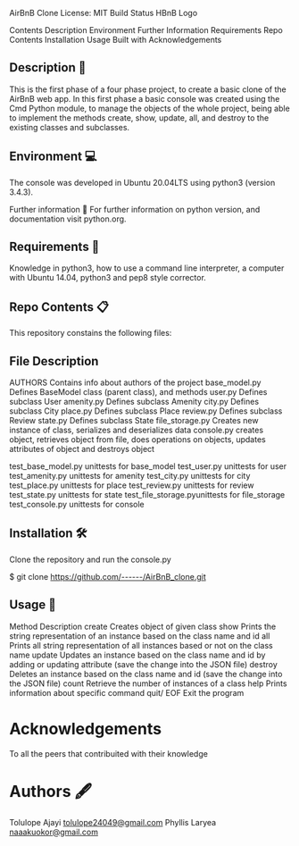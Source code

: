 AirBnB Clone License: MIT Build Status
HBnB Logo

Contents
Description
Environment
Further Information
Requirements
Repo Contents
Installation
Usage
Built with
Acknowledgements

## Description 📄

This is the first phase of a four phase project, to create a basic clone of the AirBnB web app. In this first phase a basic console was created using the Cmd Python module, to manage the objects of the whole project, being able to implement the methods create, show, update, all, and destroy to the existing classes and subclasses.

## Environment 💻

The console was developed in Ubuntu 20.04LTS using python3 (version 3.4.3).

Further information 📑
For further information on python version, and documentation visit python.org.

## Requirements 📝

Knowledge in python3, how to use a command line interpreter, a computer with Ubuntu 14.04, python3 and pep8 style corrector.

## Repo Contents 📋

This repository constains the following files:

## File Description

AUTHORS Contains info about authors of the project
base_model.py Defines BaseModel class (parent class), and methods
user.py Defines subclass User
amenity.py Defines subclass Amenity
city.py Defines subclass City
place.py Defines subclass Place
review.py Defines subclass Review
state.py Defines subclass State
file_storage.py Creates new instance of class, serializes and deserializes data
console.py creates object, retrieves object from file, does operations on objects, updates attributes of object and destroys object

test_base_model.py unittests for base_model
test_user.py unittests for user
test_amenity.py unittests for amenity
test_city.py unittests for city
test_place.py unittests for place
test_review.py unittests for review
test_state.py unittests for state
test_file_storage.pyunittests for file_storage
test_console.py unittests for console

## Installation 🛠️

Clone the repository and run the console.py

$ git clone https://github.com/------/AirBnB_clone.git

## Usage 🔧

Method Description
create Creates object of given class
show Prints the string representation of an instance based on the class name and id
all Prints all string representation of all instances based or not on the class name
update Updates an instance based on the class name and id by adding or updating attribute (save the change into the JSON file)
destroy Deletes an instance based on the class name and id (save the change into the JSON file)
count Retrieve the number of instances of a class
help Prints information about specific command
quit/ EOF Exit the program

# Acknowledgements

To all the peers that contribuited with their knowledge

# Authors 🖋️

Tolulope Ajayi <tolulope24049@gmail.com>
Phyllis Laryea <naaakuokor@gmail.com>
